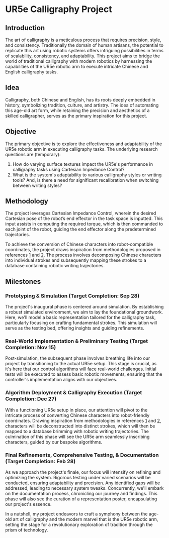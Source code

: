 # UR5e Calligraphy Project

## Introduction
The art of calligraphy is a meticulous process that requires precision, style, and consistency. Traditionally the domain of human artisans, the potential to replicate this art using robotic systems offers intriguing possibilities in terms of scalability, consistency, and adaptability. This project aims to bridge the world of traditional calligraphy with modern robotics by harnessing the capabilities of the UR5e robotic arm to execute intricate Chinese and English calligraphy tasks.

## Idea
Calligraphy, both Chinese and English, has its roots deeply embedded in history, symbolizing tradition, culture, and artistry. The idea of automating this age-old art form, while retaining the precision and aesthetics of a skilled calligrapher, serves as the primary inspiration for this project.

## Objective
The primary objective is to explore the effectiveness and adaptability of the UR5e robotic arm in executing calligraphy tasks. The underlying research questions are (temporary):
1. How do varying surface textures impact the UR5e's performance in calligraphy tasks using Cartesian Impedance Control?
2. What is the system's adaptability to various calligraphy styles or writing tools? And, is there a need for significant recalibration when switching between writing styles?

## Methodology
The project leverages Cartesian Impedance Control, wherein the desired Cartesian pose of the robot’s end effector in the task space is inputted. This input assists in computing the required torque, which is then commanded to each joint of the robot, guiding the end effector along the predetermined trajectories.

To achieve the conversion of Chinese characters into robot-compatible coordinates, the project draws inspiration from methodologies proposed in references [1] and [2]. The process involves decomposing Chinese characters into individual strokes and subsequently mapping these strokes to a database containing robotic writing trajectories.

## Milestones
### Prototyping & Simulation (Target Completion: Sep 28)
The project's inaugural phase is centered around simulation. By establishing a robust simulated environment, we aim to lay the foundational groundwork. Here, we'll model a basic representation tailored for the calligraphy task, particularly focusing on crafting fundamental strokes. This simulation will serve as the testing bed, offering insights and guiding refinements.
### Real-World Implementation & Preliminary Testing (Target Completion: Nov 15)
Post-simulation, the subsequent phase involves breathing life into our project by transitioning to the actual UR5e setup. This stage is crucial, as it's here that our control algorithms will face real-world challenges. Initial tests will be executed to assess basic robotic movements, ensuring that the controller's implementation aligns with our objectives.
### Algorithm Deployment & Calligraphy Execution (Target Completion: Dec 27)
With a functioning UR5e setup in place, our attention will pivot to the intricate process of converting Chinese characters into robot-friendly coordinates. Drawing inspiration from methodologies in references [1] and [2], characters will be deconstructed into distinct strokes, which will then be mapped to a database brimming with robotic writing trajectories. The culmination of this phase will see the UR5e arm seamlessly inscribing characters, guided by our bespoke algorithms.
### Final Refinements, Comprehensive Testing, & Documentation (Target Completion: Feb 28)
As we approach the project's finale, our focus will intensify on refining and optimizing the system. Rigorous testing under varied scenarios will be conducted, ensuring adaptability and precision. Any identified gaps will be addressed, leading to necessary system tweaks. Concurrently, we'll embark on the documentation process, chronicling our journey and findings. This phase will also see the curation of a representation poster, encapsulating our project's essence.

In a nutshell, my project endeavors to craft a symphony between the age-old art of calligraphy and the modern marvel that is the UR5e robotic arm, setting the stage for a revolutionary exploration of tradition through the prism of technology.

[1]: https://doi.org/10.3390/app10238694
[2]: https://ieeexplore.ieee.org/abstract/document/8570842
